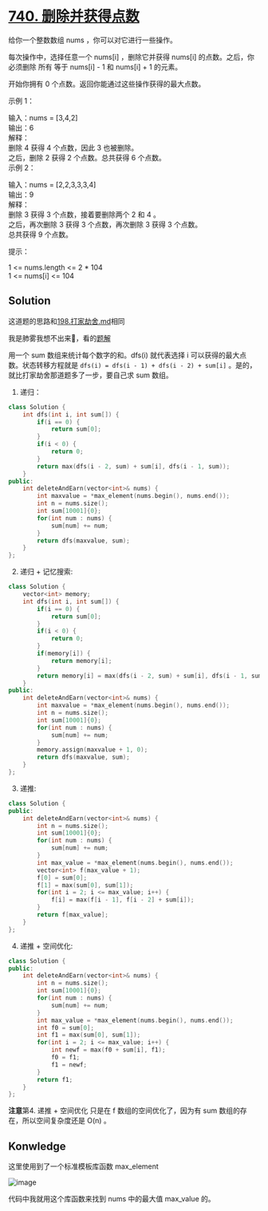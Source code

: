 # [740. 删除并获得点数](https://leetcode.cn/problems/delete-and-earn/description/)
给你一个整数数组 nums ，你可以对它进行一些操作。

每次操作中，选择任意一个 nums[i] ，删除它并获得 nums[i] 的点数。之后，你必须删除 所有 等于 nums[i] - 1 和 nums[i] + 1 的元素。

开始你拥有 0 个点数。返回你能通过这些操作获得的最大点数。

 

示例 1：

输入：nums = [3,4,2]  
输出：6  
解释：  
删除 4 获得 4 个点数，因此 3 也被删除。  
之后，删除 2 获得 2 个点数。总共获得 6 个点数。  
示例 2：  

输入：nums = [2,2,3,3,3,4]  
输出：9  
解释：  
删除 3 获得 3 个点数，接着要删除两个 2 和 4 。  
之后，再次删除 3 获得 3 个点数，再次删除 3 获得 3 个点数。  
总共获得 9 个点数。  
 

提示：

1 <= nums.length <= 2 * 104  
1 <= nums[i] <= 104

## Solution
这道题的思路和[198.打家劫舍.md](./198.打家劫舍.md)相同

我是肺雾我想不出来🥲，看的[题解](https://leetcode.cn/problems/delete-and-earn/solutions/2793281/ling-shen-ti-dan-da-qia-liao-zhi-jie-xia-c2ql)

用一个 sum 数组来统计每个数字的和。dfs(i) 就代表选择 i 可以获得的最大点数。状态转移方程就是 ` dfs(i) = dfs(i - 1) + dfs(i - 2) + sum[i] ` 。是的，就比打家劫舍那道题多了一步，要自己求 sum 数组。

1. 递归：
```cpp
class Solution {
    int dfs(int i, int sum[]) {
        if(i == 0) {
            return sum[0];
        }
        if(i < 0) {
            return 0;
        }
        return max(dfs(i - 2, sum) + sum[i], dfs(i - 1, sum));
    }
public:
    int deleteAndEarn(vector<int>& nums) {
        int maxvalue = *max_element(nums.begin(), nums.end());
        int n = nums.size();
        int sum[10001]{0};
        for(int num : nums) {
            sum[num] += num;
        }
        return dfs(maxvalue, sum);
    }
};
```
2. 递归 + 记忆搜索:
```cpp
class Solution {
    vector<int> memory;
    int dfs(int i, int sum[]) {
        if(i == 0) {
            return sum[0];
        }
        if(i < 0) {
            return 0;
        }
        if(memory[i]) {
            return memory[i];
        }
        return memory[i] = max(dfs(i - 2, sum) + sum[i], dfs(i - 1, sum));
    }
public:
    int deleteAndEarn(vector<int>& nums) {
        int maxvalue = *max_element(nums.begin(), nums.end());
        int n = nums.size();
        int sum[10001]{0};
        for(int num : nums) {
            sum[num] += num;
        }
        memory.assign(maxvalue + 1, 0);
        return dfs(maxvalue, sum);
    }
};
```
3. 递推:
```cpp
class Solution {
public:
    int deleteAndEarn(vector<int>& nums) {
        int n = nums.size();
        int sum[10001]{0};
        for(int num : nums) {
            sum[num] += num;
        }
        int max_value = *max_element(nums.begin(), nums.end());
        vector<int> f(max_value + 1);
        f[0] = sum[0];
        f[1] = max(sum[0], sum[1]);
        for(int i = 2; i <= max_value; i++) {
            f[i] = max(f[i - 1], f[i - 2] + sum[i]);
        }
        return f[max_value];
    }
};
```
4. 递推 + 空间优化:
```cpp
class Solution {
public:
    int deleteAndEarn(vector<int>& nums) {
        int n = nums.size();
        int sum[10001]{0};
        for(int num : nums) {
            sum[num] += num;
        }
        int max_value = *max_element(nums.begin(), nums.end());
        int f0 = sum[0];
        int f1 = max(sum[0], sum[1]);
        for(int i = 2; i <= max_value; i++) {
            int newf = max(f0 + sum[i], f1);
            f0 = f1;
            f1 = newf;
        }
        return f1;
    }
};
```
**注意**第4. 递推 + 空间优化 只是在 f 数组的空间优化了，因为有 sum 数组的存在，所以空间复杂度还是 O(n) 。
## Konwledge
这里使用到了一个标准模板库函数 max_element 

![image](https://github.com/user-attachments/assets/7f0c6257-b8f1-49ff-87eb-03f18602d48c)

代码中我就用这个库函数来找到 nums 中的最大值 max_value 的。
